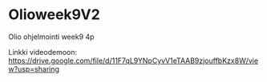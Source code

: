 # Olioweek9V2
Olio ohjelmointi week9 4p

Linkki videodemoon: https://drive.google.com/file/d/11F7qL9YNpCyvV1eTAAB9zjouffbKzx8W/view?usp=sharing
